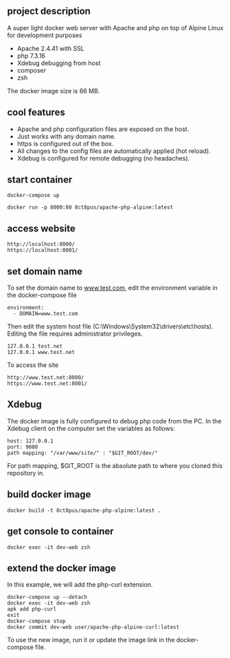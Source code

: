 ## project description

A super light docker web server with Apache and php on top of Alpine Linux for development purposes

- Apache 2.4.41 with SSL
- php 7.3.16
- Xdebug debugging from host
- composer
- zsh

The docker image size is 66 MB.

## cool features

- Apache and php configuration files are exposed on the host.
- Just works with any domain name.
- https is configured out of the box.
- All changes to the config files are automatically applied (hot reload).
- Xdebug is configured for remote debugging (no headaches).

## start container

    docker-compose up

    docker run -p 8000:80 8ct8pus/apache-php-alpine:latest

## access website

    http://localhost:8000/
    https://localhost:8001/

## set domain name

To set the domain name to www.test.com, edit the environment variable in the docker-compose file

    environment:
      - DOMAIN=www.test.com

Then edit the system host file (C:\Windows\System32\drivers\etc\hosts). Editing the file requires administrator privileges.

    127.0.0.1 test.net
    127.0.0.1 www.test.net

To access the site

    http://www.test.net:8000/
    https://www.test.net:8001/

## Xdebug

The docker image is fully configured to debug php code from the PC.
In the Xdebug client on the computer set the variables as follows:

    host: 127.0.0.1
    port: 9000
    path mapping: "/var/www/site/" : "$GIT_ROOT/dev/"

For path mapping, $GIT_ROOT is the absolute path to where you cloned this
repository in.

## build docker image

    docker build -t 8ct8pus/apache-php-alpine:latest .

## get console to container

    docker exec -it dev-web zsh

## extend the docker image

In this example, we will add the php-curl extension.

    docker-compose up --detach
    docker exec -it dev-web zsh
    apk add php-curl
    exit
    docker-compose stop
    docker commit dev-web user/apache-php-alpine-curl:latest

To use the new image, run it or update the image link in the docker-compose file.

